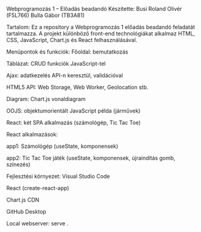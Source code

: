 Webprogramozás 1 – Előadás beadandó
Készítette:
Busi Roland Olivér (F5L766)
Bulla Gábor (TB3A81)

Tartalom:
Ez a repository a Webprogramozás 1 előadás beadandó feladatát tartalmazza.
A projekt különböző front-end technológiákat alkalmaz HTML, CSS, JavaScript, Chart.js és React felhasználásával.

Menüpontok és funkciók:
Főoldal: bemutatkozás

Táblázat: CRUD funkciók JavaScript-tel

Ajax: adatkezelés API-n keresztül, validációval

HTML5 API: Web Storage, Web Worker, Geolocation stb.

Diagram: Chart.js vonaldiagram

OOJS: objektumorientált JavaScript példa (járművek)

React: két SPA alkalmazás (számológép, Tic Tac Toe)

React alkalmazások:

app1: Számológép (useState, komponensek)

app2: Tic Tac Toe játék (useState, komponensek, újraindítás gomb, színezés)

Fejlesztési környezet:
Visual Studio Code

React (create-react-app)

Chart.js CDN

GitHub Desktop

Local webserver: serve .
